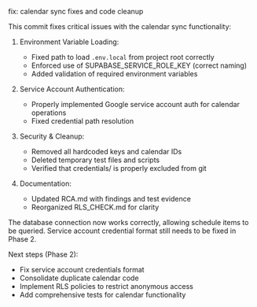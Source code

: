 fix: calendar sync fixes and code cleanup

This commit fixes critical issues with the calendar sync functionality:

1. Environment Variable Loading:

   - Fixed path to load `.env.local` from project root correctly
   - Enforced use of SUPABASE_SERVICE_ROLE_KEY (correct naming)
   - Added validation of required environment variables

2. Service Account Authentication:

   - Properly implemented Google service account auth for calendar operations
   - Fixed credential path resolution

3. Security & Cleanup:

   - Removed all hardcoded keys and calendar IDs
   - Deleted temporary test files and scripts
   - Verified that credentials/ is properly excluded from git

4. Documentation:
   - Updated RCA.md with findings and test evidence
   - Reorganized RLS_CHECK.md for clarity

The database connection now works correctly, allowing schedule items to be queried.
Service account credential format still needs to be fixed in Phase 2.

Next steps (Phase 2):

- Fix service account credentials format
- Consolidate duplicate calendar code
- Implement RLS policies to restrict anonymous access
- Add comprehensive tests for calendar functionality
